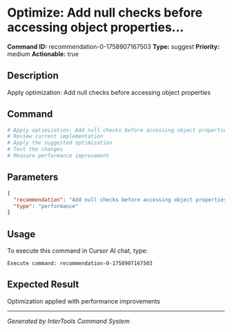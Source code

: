 # Optimize: Add null checks before accessing object properties...

**Command ID:** recommendation-0-1758907167503
**Type:** suggest
**Priority:** medium
**Actionable:** true

## Description
Apply optimization: Add null checks before accessing object properties

## Command
```bash
# Apply optimization: Add null checks before accessing object properties
# Review current implementation
# Apply the suggested optimization
# Test the changes
# Measure performance improvement
```

## Parameters
```json
{
  "recommendation": "Add null checks before accessing object properties",
  "type": "performance"
}
```

## Usage
To execute this command in Cursor AI chat, type:
```
Execute command: recommendation-0-1758907167503
```

## Expected Result
Optimization applied with performance improvements

---
*Generated by InterTools Command System*

